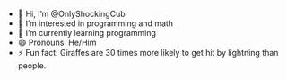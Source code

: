 - 👋 Hi, I’m @OnlyShockingCub
- 👀 I’m interested in programming and math
- 🌱 I’m currently learning programming
- 😄 Pronouns: He/Him
- ⚡ Fun fact: Giraffes are 30 times more likely to get hit by lightning than people.
